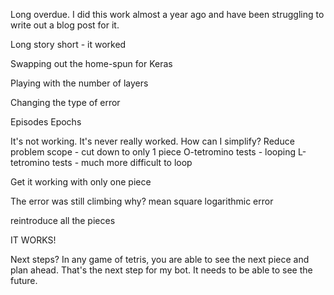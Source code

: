 Long overdue. I did this work almost a year ago and have been struggling to write out a blog post for it. 

Long story short - it worked

Swapping out the home-spun for Keras

Playing with the number of layers

Changing the type of error

Episodes
Epochs

It's not working. It's never really worked. How can I simplify?
Reduce problem scope - cut down to only 1 piece
O-tetromino tests - looping
L-tetromino tests - much more difficult to loop

Get it working with only one piece

The error was still climbing
why?
mean square logarithmic error

reintroduce all the pieces

IT WORKS!

Next steps?
In any game of tetris, you are able to see the next piece and plan ahead. That's the next step for my bot. It needs to be able to see the future.